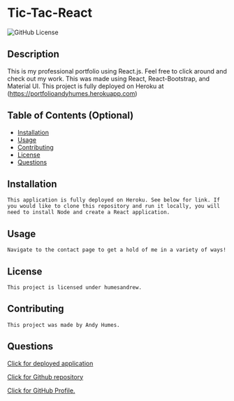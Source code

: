 # Tic-Tac-React 

  ![GitHub License](https://img.shields.io/badge/license-humesandrew-blue.svg)
  ## Description
  This is my professional portfolio using React.js. Feel free to click around and check out my work. This was made using React, React-Bootstrap, and Material UI. This project is fully deployed on Heroku at (https://portfolioandyhumes.herokuapp.com)

  ## Table of Contents (Optional)
  - [Installation](#installation)
  - [Usage](#usage)
  - [Contributing](#contributing)
  - [License](#license)
  - [Questions](#questions)

  ## Installation
    This application is fully deployed on Heroku. See below for link. If you would like to clone this repository and run it locally, you will need to install Node and create a React application. 
  

  ## Usage
    Navigate to the contact page to get a hold of me in a variety of ways! 

  ## License
    This project is licensed under humesandrew. 

  ## Contributing
    This project was made by Andy Humes. 

  ## Questions

  [Click for deployed application](https://portfolioandyhumes.herokuapp.com)
  
  [Click for Github repository](https://github.com/humesandrew/rportfolio)

  [Click for GitHub Profile.](https://github.com/humesandrew)


